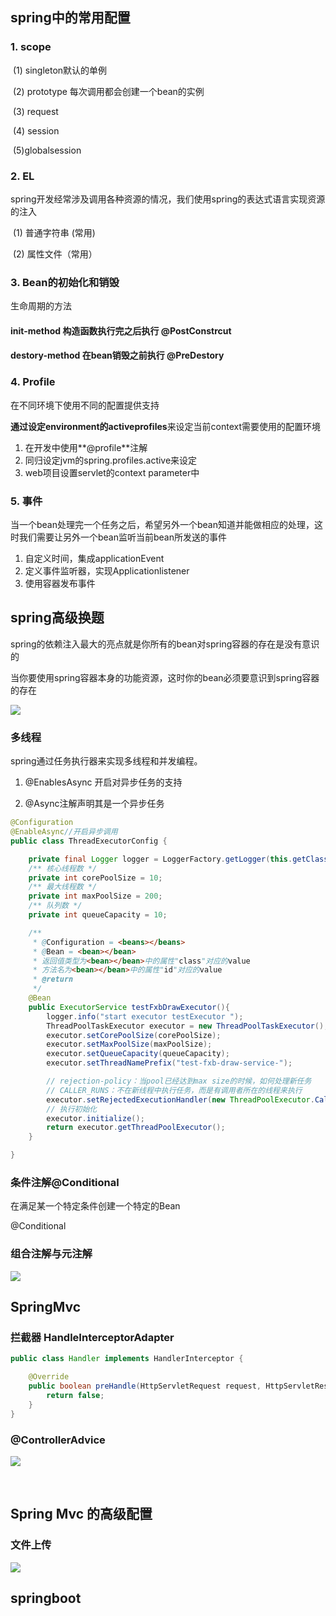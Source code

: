 ## spring中的常用配置

### 1. scope

​	(1)  singleton默认的单例

​	(2)  prototype 每次调用都会创建一个bean的实例

​	(3) request

​	(4) session

​	(5)globalsession

### 2. EL

​	spring开发经常涉及调用各种资源的情况，我们使用spring的表达式语言实现资源的注入

​	 (1) 普通字符串 (常用)

​	 (2) 属性文件（常用）

### 3. Bean的初始化和销毁

生命周期的方法

#### init-method 构造函数执行完之后执行  @PostConstrcut

#### destory-method 在bean销毁之前执行 @PreDestory

### 4. Profile

在不同环境下使用不同的配置提供支持

**通过设定environment的activeprofiles**来设定当前context需要使用的配置环境

1. 在开发中使用**@profile**注解
2. 同归设定jvm的spring.profiles.active来设定
3. web项目设置servlet的context parameter中

### 5. 事件

当一个bean处理完一个任务之后，希望另外一个bean知道并能做相应的处理，这时我们需要让另外一个bean监听当前bean所发送的事件

1. 自定义时间，集成applicationEvent
2. 定义事件监听器，实现Applicationlistener
3. 使用容器发布事件





## spring高级换题

spring的依赖注入最大的亮点就是你所有的bean对spring容器的存在是没有意识的

当你要使用spring容器本身的功能资源，这时你的bean必须要意识到spring容器的存在

![](D:\MyWork\MarkDownPicture\spring\aware.png)

### 多线程

spring通过任务执行器来实现多线程和并发编程。

1. @EnablesAsync 开启对异步任务的支持

2. @Async注解声明其是一个异步任务

```java
@Configuration
@EnableAsync//开启异步调用
public class ThreadExecutorConfig {

    private final Logger logger = LoggerFactory.getLogger(this.getClass());
    /** 核心线程数 */
    private int corePoolSize = 10;
    /** 最大线程数 */
    private int maxPoolSize = 200;
    /** 队列数 */
    private int queueCapacity = 10;

    /**
     * @Configuration = <beans></beans>
     * @Bean = <bean></bean>
     * 返回值类型为<bean></bean>中的属性"class"对应的value
     * 方法名为<bean></bean>中的属性"id"对应的value
     * @return
     */
    @Bean
    public ExecutorService testFxbDrawExecutor(){
        logger.info("start executor testExecutor ");
        ThreadPoolTaskExecutor executor = new ThreadPoolTaskExecutor();
        executor.setCorePoolSize(corePoolSize);
        executor.setMaxPoolSize(maxPoolSize);
        executor.setQueueCapacity(queueCapacity);
        executor.setThreadNamePrefix("test-fxb-draw-service-");

        // rejection-policy：当pool已经达到max size的时候，如何处理新任务
        // CALLER_RUNS：不在新线程中执行任务，而是有调用者所在的线程来执行
        executor.setRejectedExecutionHandler(new ThreadPoolExecutor.CallerRunsPolicy());
        // 执行初始化
        executor.initialize();
        return executor.getThreadPoolExecutor();
    }

}
```

### 条件注解@Conditional

在满足某一个特定条件创建一个特定的Bean

@Conditional

### 组合注解与元注解

![](D:\MyWork\MarkDownPicture\spring\enable.png)





## SpringMvc

### 拦截器 HandleInterceptorAdapter

```java
public class Handler implements HandlerInterceptor {

    @Override
    public boolean preHandle(HttpServletRequest request, HttpServletResponse response, Object handler) throws Exception {
        return false;
    }
}
```

### @ControllerAdvice

![](D:\MyWork\MarkDownPicture\spring\ControllerAdvice.png)

​	   

## Spring Mvc 的高级配置

### 文件上传

![](D:\MyWork\MarkDownPicture\spring\文件上传.png)

## springboot

